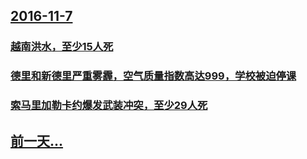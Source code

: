 ## [2016-11-7](/zh/news/2016/11/7/index.md)

### [越南洪水，至少15人死](/zh/news/2016/11/7/越南洪水-至少15人死.md)
### [德里和新德里严重雾霾，空气质量指数高达999，学校被迫停课](/zh/news/2016/11/7/德里和新德里严重雾霾-空气质量指数高达999-学校被迫停课.md)
### [索马里加勒卡约爆发武装冲突，至少29人死](/zh/news/2016/11/7/索马里加勒卡约爆发武装冲突-至少29人死.md)
## [前一天...](/zh/news/2016/11/6/index.md)

